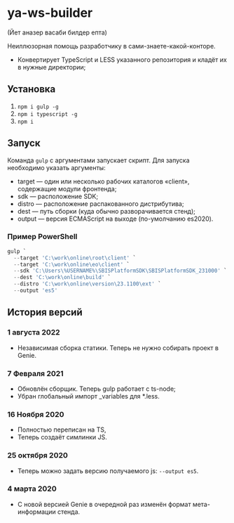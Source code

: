 # ya-ws-builder
(Йет аназер васаби билдер епта)

Неиллюзорная помощь разработчику в сами-знаете-какой-конторе.

* Конвертирует TypeScript и LESS указанного репозитория
  и кладёт их в нужные директории;
<!-- * Генерирует документацию -->

## Установка

1. `npm i gulp -g`
2. `npm i typescript -g`
3. `npm i`

<!-- Set-ExecutionPolicy -Scope CurrentUser -ExecutionPolicy Unrestricted -Force; -->

## Запуск

Команда `gulp` с аргументами запускает скрипт. Для запуска необходимо
указать аргументы:

* target — один или несколько рабочих каталогов «client», содержащие модули
  фронтенда;
* sdk — расположение SDK;
* distro — расположение распакованного дистрибутива;
* dest — путь сборки (куда обычно разворачивается стенд);
* output — версия ECMAScript на выходе (по-умолчанию es2020).

### Пример PowerShell

```powershell
gulp `
  --target 'C:\work\online\root\client' `
  --target 'C:\work\online\eo\client' `
  --sdk 'C:\Users\%USERNAME%\SBISPlatformSDK\SBISPlatformSDK_231000' `
  --dest 'C:\work\online\build' `
  --distro 'C:\work\online\version\23.1100\ext' `
  --output 'es5'
```

<!-- _Shell_

```sh
gulp \
  --target /srv/online/root/client \
  --target /srv/online/eo/client
``` -->

## История версий

### 1 августа 2022

* Независимая сборка статики. Теперь не нужно собирать проект в Genie.

### 7 Февраля 2021

* Обновлён сборщик. Теперь gulp работает с ts-node;
* Убран глобальный импорт _variables для *.less.

### 16 Ноября 2020

* Полностью переписан на TS,
* Теперь создаёт симлинки JS.

### 25 октября 2020

* Теперь можно задать версию получаемого js: `--output es5`.

### 4 марта 2020

* С новой версией Genie в очередной раз изменён формат мета-информации стенда.
